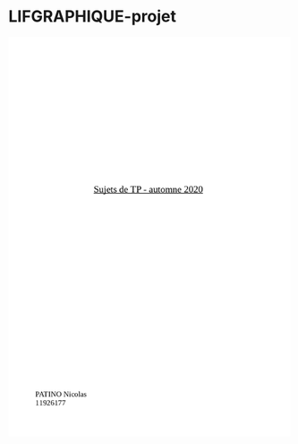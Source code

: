 # LIFGRAPHIQUE-projet

![image](https://github.com/LordTibu/LIFGRAPHIQUE-projet/blob/main/Rapport/RapportTPLifgraphique_page-0001.jpg?raw=true)
